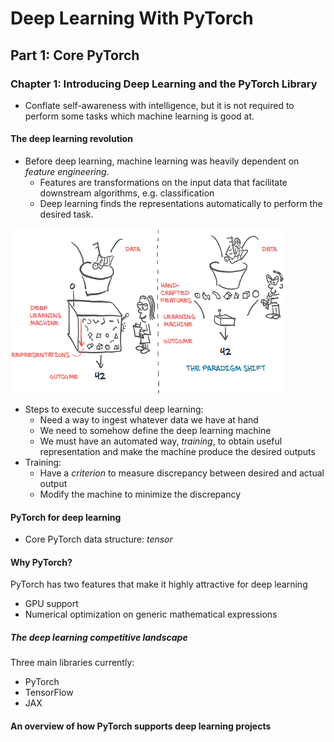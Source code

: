 # Deep Learning With PyTorch

## Part 1: Core PyTorch

### Chapter 1: Introducing Deep Learning and the PyTorch Library

* Conflate self-awareness with intelligence, but it is not required to perform some tasks which machine learning is good at. 

#### The deep learning revolution

* Before deep learning, machine learning was heavily dependent on *feature engineering*. 
  * Features are transformations on the input data that facilitate downstream algorithms, e.g. classification
  * Deep learning finds the representations automatically to perform the desired task.

<img src="./figures/image-20201019135710990.png" alt="image-20201019135710990" style="zoom:100%;" />

* Steps to execute successful deep learning:
  * Need a way to ingest whatever data we have at hand
  * We need to somehow define the deep learning machine
  * We must have an automated way, *training*, to obtain useful representation and make the machine produce the desired outputs
* Training:
  * Have a *criterion* to measure discrepancy between desired and actual output
  * Modify the machine to minimize the discrepancy

#### PyTorch for deep learning

* Core PyTorch data structure: *tensor* 

#### Why PyTorch?

PyTorch has two features that make it highly attractive for deep learning

* GPU support
* Numerical optimization on generic mathematical expressions

##### The deep learning competitive landscape

Three main libraries currently:

* PyTorch
* TensorFlow
* JAX

#### An overview of how PyTorch supports deep learning projects

